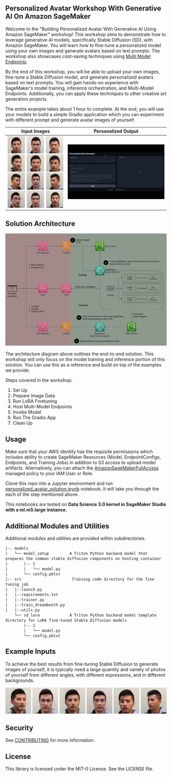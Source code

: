 ## Personalized Avatar Workshop With Generative AI On Amazon SageMaker

Welcome to the "Building Personalized Avatar With Generative AI Using Amazon SageMaker" workshop! This workshop aims to demonstrate how to leverage generative AI models, specifically Stable Diffusion (SD), with Amazon SageMaker. You will learn how to fine-tune a personalized model using your own images and generate avatars based on text prompts. The workshop also showcases cost-saving techniques using [Multi Model Endpoints](https://docs.aws.amazon.com/sagemaker/latest/dg/multi-model-endpoints.html).

By the end of this workshop, you will be able to upload your own images, fine-tune a Stable Diffusion model, and generate personalized avatars based on text prompts. You will gain hands-on experience with SageMaker's model training, inference orchestration, and Multi-Model Endpoints. Additionally, you can apply these techniques to other creative art generation projects.

The entire example takes about 1 hour to complete. At the end, you will use your models to build a simple Gradio application which you can experiment with different prompt and generate avatar images of yourself.

Input Images          |  Personalized Output
:-------------------------:|:-------------------------:
![Inputs](statics/demo_inputs.jpg)  |  ![DEMO OUPUT](statics/avatar.gif)


## Solution Architecture

![solution architecture](statics/solution_architecture.png)

The architecture diagram above outlines the end-to-end solution. This workshop will only focus on the model training and inference portion of this solution. You can use this as a reference and build on top of the examples we provide. 

Steps covered in the workshop:

1. Set Up
2. Prepare Image Data
3. Run LoRA Finetuning
4. Host Multi-Model Endpoints
5. Invoke Model
6. Run The Gradio App
7. Clean Up

## Usage
Make sure that your AWS identity has the requisite permissions which includes ability to create SageMaker Resources (Model, EndpointConfigs, Endpoints, and Training Jobs) in addition to S3 access to upload model artifacts. Alternatively, you can attach the [AmazonSageMakerFullAccess](https://docs.aws.amazon.com/sagemaker/latest/dg/security-iam-awsmanpol.html#security-iam-awsmanpol-AmazonSageMakerFullAccess) managed policy to your IAM User or Role.

Clone this repo into a Jupyter environment and run [personalized_avatar_solution.ipynb](personalized_avatar_solution.ipynb) notebook. It will take you through the each of the step mentioned above.

This notebooks are tested on **Data Science 3.0 kernel in SageMaker Studio with a ml.m5.large instance.**

## Additional Modules and Utilities
Additional modules and utilities are provided within subdirectories.

```
|-- models
|   └── model_setup         A Triton Python backend model that prepares the common stable diffusion components on hosting container
|       |-- 1
|       |   └── model.py
|       └── config.pbtxt
|-- src                      Training code directory for the fine tuning job
|   |--launch.py
|   |--requirements.txt
|   |--trainer.py
|   |--train_dreambooth.py
|   |--utils.py
    └── sd_lora             A Triton Python backend model template directory for LoRA fine-tuned Stable Diffusion models
        |-- 1
        |   └── model.py
        └── config.pbtxt
```

## Example Inputs

To achieve the best results from fine-tuning Stable Diffusion to generate images of yourself, it is typically need a large quantity and variety of photos of yourself from different angles, with different expressions, and in different backgrounds.

![Input Sample Pictures](statics/input_examples.jpg)

## Security

See [CONTRIBUTING](CONTRIBUTING.md#security-issue-notifications) for more information.

## License

This library is licensed under the MIT-0 License. See the LICENSE file.